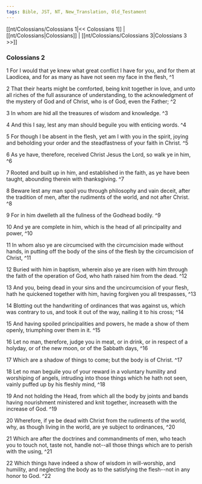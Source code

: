 ```yaml
---
tags: Bible, JST, NT, New_Translation, Old_Testament
---
```


[[nt/Colossians/Colossians 1|<< Colossians 1]] | [[nt/Colossians|Colossians]] | [[nt/Colossians/Colossians 3|Colossians 3 >>]]

### Colossians 2

1 For I would that ye knew what great conflict I have for you, and for them at Laodicea, and for as many as have not seen my face in the flesh,  ^1

2 That their hearts might be comforted, being knit together in love, and unto all riches of the full assurance of understanding, to the acknowledgment of the mystery of God and of Christ, who is of God, even the Father;  ^2

3 In whom are hid all the treasures of wisdom and knowledge.  ^3

4 And this I say, lest any man should beguile you with enticing words.  ^4

5 For though I be absent in the flesh, yet am I with you in the spirit, joying and beholding your order and the steadfastness of your faith in Christ.  ^5

6 As ye have, therefore, received Christ Jesus the Lord, so walk ye in him,  ^6

7 Rooted and built up in him, and established in the faith, as ye have been taught, abounding therein with thanksgiving.  ^7

8 Beware lest any man spoil you through philosophy and vain deceit, after the tradition of men, after the rudiments of the world, and not after Christ.  ^8

9 For in him dwelleth all the fullness of the Godhead bodily.  ^9

10 And ye are complete in him, which is the head of all principality and power,  ^10

11 In whom also ye are circumcised with the circumcision made without hands, in putting off the body of the sins of the flesh by the circumcision of Christ,  ^11

12 Buried with him in baptism, wherein also ye are risen with him through the faith of the operation of God, who hath raised him from the dead.  ^12

13 And you, being dead in your sins and the uncircumcision of your flesh, hath he quickened together with him, having forgiven you all trespasses,  ^13

14 Blotting out the handwriting of ordinances that was against us, which was contrary to us, and took it out of the way, nailing it to his cross;  ^14

15 And having spoiled principalities and powers, he made a show of them openly, triumphing over them in it.  ^15

16 Let no man, therefore, judge you in meat, or in drink, or in respect of a holyday, or of the new moon, or of the Sabbath days,  ^16

17 Which are a shadow of things to come; but the body is of Christ.  ^17

18 Let no man beguile you of your reward in a voluntary humility and worshiping of angels, intruding into those things which he hath not seen, vainly puffed up by his fleshly mind,  ^18

19 And not holding the Head, from which all the body by joints and bands having nourishment ministered and knit together, increaseth with the increase of God.  ^19

20 Wherefore, if ye be dead with Christ from the rudiments of the world, why, as though living in the world, are ye subject to ordinances,  ^20

21 Which are after the doctrines and commandments of men, who teach you to touch not, taste not, handle not\--all those things which are to perish with the using,  ^21

22 Which things have indeed a show of wisdom in will-worship, and humility, and neglecting the body as to the satisfying the flesh\--not in any honor to God.  ^22

 

